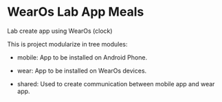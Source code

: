 # WearOs Lab App Meals	

Lab create app using WearOs (clock)

This is project modularize in tree modules:

* mobile: App to  be installed on Android Phone.
* wear: App to be installed on WearOs devices.

* shared: Used to create communication between mobile app and wear app.


